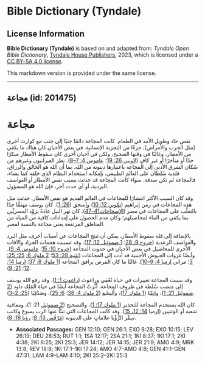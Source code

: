 # Bible Dictionary (Tyndale)

## License Information

**Bible Dictionary (Tyndale)** is based on and adapted from: _Tyndale Open Bible Dictionary_, [Tyndale House Publishers](https://tyndaleopenresources.com/), 2023, which is licensed under a [CC BY-SA 4.0 license](https://creativecommons.org/licenses/by-sa/4.0/legalcode.en).

This markdown version is provided under the same license.



--------------------------------

## مجاعة (id: 201475)

مجاعة
=====

نقص حاد وطويل الأمد في الطعام. كانت المجاعة دائمًا جنبًا إلى جنب مع كوارث أخرى (مثل الحرب والأمراض)، جزءًا من التجربة الإنسانية. في بعض الأحيان كان هناك ما يكفي من الأمطار، وغالبًا في وقتها الصحيح، ولكن في أحيان أخرى كان سقوط الأمطار مبكرًا جدًا أو متأخرًا أو غير كافٍ ([لاويين 26: 19](https://ref.ly/Lev26:19)؛ [عاموس 4: 7–8](https://ref.ly/Amos4:7-Amos4:8)). نظر العبرانيون وغيرهم من سُكان الشرق الأدنى إلى المجاعة باعتبارها دينونة من الله. بما أن الله هو الخالق والرزاق، فلديه سُلطان على العالم الطبيعي. بإمكانه استخدام النظام الذي خلقه كما يشاء، فالمجاعة لم تكن صدفة. سواء كانت المجاعة قد حدثت بسبب نقص الأمطار أو العواصف البردية، أو أي حدث آخر، فإن الله هو المسؤول.

وقد كان السبب الأكثر انتشارًا للمجاعات في العالم القديم هو نقص الأمطار. حدثت مثل هذه المجاعات في زمن إبراهيم ([تكوين 12: 10](https://ref.ly/Gen12:10)) وإسحق ([26: 1](https://ref.ly/Gen26:1)). كان يوسف مهتمًّا جدًا بالتغلُّب على المجاعات في مصر ([الإصحاحات41–47](https://ref.ly/Gen41:1-Gen47:31)). كان نهر النيل عادةً يزوِّد المصريِّين بما يكفي من الماء لمحاصيلهم؛ وكان عدم الحصول على إمدادات كافية من المياه من المناطق المرتفعة يعني مجاعة بالنسبة لمصر.

بالإضافة إلى قلة سقوط الأمطار، يمكن أن تنتج المجاعات عن أسباب أخرى، مثل البرد والعواصف الرعدية ([خروج 9: 28](https://ref.ly/Exod9:28)؛ [1 صموئيل 12: 17](https://ref.ly/1Sam12:17)). وقد تسببت هجمات الجراد والآفات الأخرى للمحاصيل في بعض الأحيان في حدوث المجاعة ([خروج 10: 15](https://ref.ly/Exod10:15)؛ [عاموس 4: 9](https://ref.ly/Amos4:9)). وأيضًا غزوات الجيوش الأجنبية قد أدت إلى المجاعات ([تثنية 28: 53](https://ref.ly/Deut28:53)؛ [2 ملوك 6:](https://ref.ly/2Kgs6:25) [25؛ 25: 3](https://ref.ly/2Kgs25:3)؛ مراثي [إرميا 4: 9–10](https://ref.ly/Lam4:9-Lam4:10)). غالبًا ما كان المرض يرافق المجاعة ([1 ملوك 8: 37](https://ref.ly/1Kgs8:37)؛ [إرميا 14: 12](https://ref.ly/Jer14:12)؛ [21: 9](https://ref.ly/Jer21:9)).

وقد سببت المجاعة تغييرات في حياة نُعْمِي وراعوث ([راعوث 1: 1](https://ref.ly/Ruth1:1)). وقد رفع الله يوسف إلى منصب سُلطة في ظروف المجاعة. أثَّرَتْ المجاعة أيضًا في حياة المَلِك داود ([2 صموئيل 21: 1](https://ref.ly/2Sam21:1))، وإيلِيَا ([1 ملوك 17](https://ref.ly/1Kgs17:1-1Kgs17:24))، وأَلِيشَع ([2 ملوك 4: 38](https://ref.ly/2Kgs4:38)؛ [6: 25](https://ref.ly/2Kgs6:25))، وصَدْقِيَا ([25: 2–3](https://ref.ly/2Kgs25:2-2Kgs25:3)).

كان الله يستخدم المجاعة للتحذير ([1 ملوك 17: 1](https://ref.ly/1Kgs17:1))، والتصحيح ([2 صموئيل](https://ref.ly/2Sam21:1) 21: 1\)، ومعاقبة شعبه أو الوثنيين (إرميا [14: 12، 15](https://ref.ly/Jer14:12)). وقد كانت المجاعات التي تنبَّأ عنها الرب يسوع وكاتب سِفْر الرُّؤْيا علاماتٍ على الدينونة ([مَرْقُس 13: 8](https://ref.ly/Mark13:8)؛ [رؤيا 18: 8](https://ref.ly/Rev18:8)).

* **Associated Passages:** GEN 12:10; GEN 26:1; EXO 9:28; EXO 10:15; LEV 26:19; DEU 28:53; RUT 1:1; 1SA 12:17; 2SA 21:1; 1KI 8:37; 1KI 17:1; 2KI 4:38; 2KI 6:25; 2KI 25:3; JER 14:12; JER 14:15; JER 21:9; AMO 4:9; MRK 13:8; REV 18:8; 1KI 17:1–1KI 17:24; AMO 4:7–AMO 4:8; GEN 41:1–GEN 47:31; LAM 4:9–LAM 4:10; 2KI 25:2–2KI 25:3

